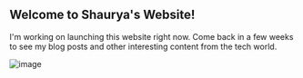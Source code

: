 ## Welcome to Shaurya's Website!

I'm working on launching this website right now. Come back in a few weeks to see my blog posts and other interesting content from the tech world. 

![image](https://github.com/shagarwal/Personal-Website/blob/master/assets/Primary%20Sloan%20Headshot.jpg) 
